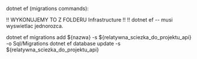 dotnet ef (migrations commands):

!! WYKONUJEMY TO Z FOLDERU Infrastructure !!
!! dotnet ef -- musi wyswietlac jednorozca.

dotnet ef migrations add ${nazwa} -s ${relatywna_sciezka_do_projektu_api} -o Sql/Migrations 
dotnet ef database update -s ${relatywna_sciezka_do_projektu_api} 
